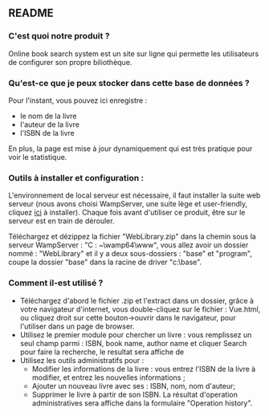 ## README

### C'est quoi notre produit ?
Online book search system est un site sur ligne qui permette les utilisateurs de configurer son propre biliothèque.

### Qu'est-ce que je peux stocker dans cette base de données ?
Pour l'instant, vous pouvez ici enregistre :

- le nom de la livre
- l'auteur de la livre
- l'ISBN de la livre

En plus, la page est mise à jour dynamiquement qui est très pratique pour voir le statistique.

### Outils à installer et configuration :
L'environnement de local serveur est nécessaire, il faut installer la suite web serveur (nous avons choisi WampServer, une suite lège et user-friendly, cliquez [ici](http://www.wampserver.com/en/download-wampserver-64bits/ "Download wampserver 64-bits") à installer).
Chaque fois avant d'utiliser ce produit, être sur le serveur est en train de dérouler.
    
Téléchargez et dézippez la fichier "WebLibrary.zip" dans la chemin sous la serveur WampServer : "C : ~\wamp64\www", vous allez avoir un dossier nommé : "WebLibrary" et il y a deux sous-dossiers : "base" et "program", coupe la dossier "base" dans la racine de driver "c:\base".


### Comment il-est utilisé ?
- Téléchargez d'abord le fichier .zip et l'extract dans un dossier, grâce à votre navigateur d'internet, vous double-cliquez sur le fichier : Vue.html, ou cliquez droit sur cette bouton->ouvrir dans le navigateur, pour l'utiliser dans un page de browser.
- Utilisez le premier module pour chercher un livre : vous remplissez un seul champ parmi : ISBN, book name, author name et cliquer Search pour faire la recherche, le resultat sera affiche de
- Utilisez les outils administratifs pour :
    - Modifier les informations de la livre : vous entrez l'ISBN de la livre à modifier, et entrez les nouvelles informations ;
    - Ajouter un nouveau livre avec ses : ISBN, nom, nom d'auteur;
    - Supprimer le livre à partir de son ISBN.
	La résultat d'operation administratives sera affiche dans la formulaire "Operation history". 

